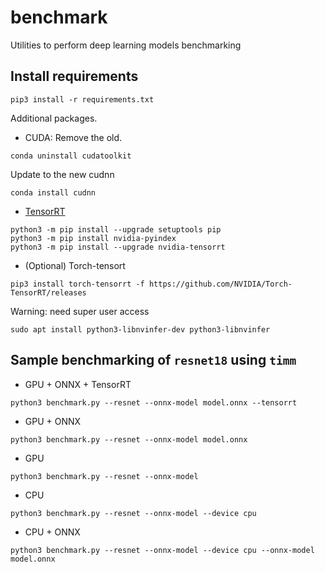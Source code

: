 # benchmark
Utilities to perform deep learning models benchmarking

## Install requirements
```
pip3 install -r requirements.txt
```

Additional packages.

- CUDA:
Remove the old.
```
conda uninstall cudatoolkit
```
Update to the new cudnn
```
conda install cudnn
```

- [TensorRT](https://docs.nvidia.com/deeplearning/tensorrt/install-guide/index.html#installing-pip)
```
python3 -m pip install --upgrade setuptools pip
python3 -m pip install nvidia-pyindex
python3 -m pip install --upgrade nvidia-tensorrt
```

- (Optional) Torch-tensort
```
pip3 install torch-tensorrt -f https://github.com/NVIDIA/Torch-TensorRT/releases
```
Warning: need super user access
```
sudo apt install python3-libnvinfer-dev python3-libnvinfer 
```

## Sample benchmarking of `resnet18` using `timm`

- GPU + ONNX + TensorRT
```
python3 benchmark.py --resnet --onnx-model model.onnx --tensorrt
```

- GPU + ONNX
```
python3 benchmark.py --resnet --onnx-model model.onnx
```

- GPU 
```
python3 benchmark.py --resnet --onnx-model
```

- CPU 
```
python3 benchmark.py --resnet --onnx-model --device cpu
```

- CPU + ONNX
```
python3 benchmark.py --resnet --onnx-model --device cpu --onnx-model model.onnx
```



